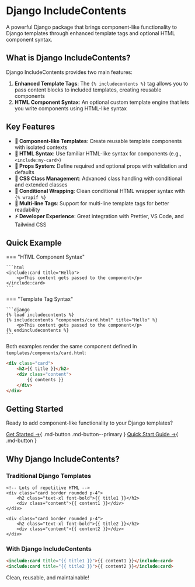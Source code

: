 # Django IncludeContents

A powerful Django package that brings component-like functionality to Django templates through enhanced template tags and optional HTML component syntax.

## What is Django IncludeContents?

Django IncludeContents provides two main features:

1. **Enhanced Template Tags**: The `{% includecontents %}` tag allows you to pass content blocks to included templates, creating reusable components
2. **HTML Component Syntax**: An optional custom template engine that lets you write components using HTML-like syntax

## Key Features

- **🧩 Component-like Templates**: Create reusable template components with isolated contexts
- **📝 HTML Syntax**: Use familiar HTML-like syntax for components (e.g., `<include:my-card>`)
- **🎯 Props System**: Define required and optional props with validation and defaults
- **🎨 CSS Class Management**: Advanced class handling with conditional and extended classes
- **🔀 Conditional Wrapping**: Clean conditional HTML wrapper syntax with `{% wrapif %}`
- **📄 Multi-line Tags**: Support for multi-line template tags for better readability
- **⚡ Developer Experience**: Great integration with Prettier, VS Code, and Tailwind CSS

## Quick Example

=== "HTML Component Syntax"

    ```html
    <include:card title="Hello">
        <p>This content gets passed to the component</p>
    </include:card>
    ```

=== "Template Tag Syntax"

    ```django
    {% load includecontents %}
    {% includecontents "components/card.html" title="Hello" %}
        <p>This content gets passed to the component</p>
    {% endincludecontents %}
    ```

Both examples render the same component defined in `templates/components/card.html`:

```html
<div class="card">
    <h2>{{ title }}</h2>
    <div class="content">
        {{ contents }}
    </div>
</div>
```

## Getting Started

Ready to add component-like functionality to your Django templates?

[Get Started →](getting-started/installation.md){ .md-button .md-button--primary }
[Quick Start Guide →](getting-started/quickstart.md){ .md-button }

## Why Django IncludeContents?

### Traditional Django Templates
```django
<!-- Lots of repetitive HTML -->
<div class="card border rounded p-4">
    <h2 class="text-xl font-bold">{{ title1 }}</h2>
    <div class="content">{{ content1 }}</div>
</div>

<div class="card border rounded p-4">
    <h2 class="text-xl font-bold">{{ title2 }}</h2>
    <div class="content">{{ content2 }}</div>
</div>
```

### With Django IncludeContents
```html
<include:card title="{{ title1 }}">{{ content1 }}</include:card>
<include:card title="{{ title2 }}">{{ content2 }}</include:card>
```

Clean, reusable, and maintainable!